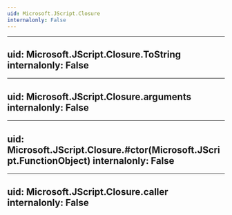 ```yaml
---
uid: Microsoft.JScript.Closure
internalonly: False
---
```


---
uid: Microsoft.JScript.Closure.ToString
internalonly: False
---

---
uid: Microsoft.JScript.Closure.arguments
internalonly: False
---

---
uid: Microsoft.JScript.Closure.#ctor(Microsoft.JScript.FunctionObject)
internalonly: False
---

---
uid: Microsoft.JScript.Closure.caller
internalonly: False
---
